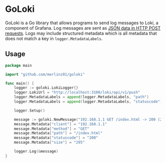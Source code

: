 # GoLoki

GoLoki is a Go library that allows programs to send log messages to Loki, a component of Grafana. Log messages are sent as [JSON data in HTTP POST requests](https://github.com/grafana/loki/blob/main/docs/sources/reference/api.md#ingest-logs). Logs may include structured metadata which is all metadata that does not match a key in `logger.MetadataLabels`.

## Usage

```go
package main

import "github.com/merlinz01/goloki"

func main() {
    logger := goloki.LokiLogger{}
    logger.LokiUrl = "http://localhost:3100/loki/api/v1/push"
    logger.MetadataLabels = append(logger.MetadataLabels, "path")
    logger.MetadataLabels = append(logger.MetadataLabels, "statuscode")

    logger.Setup()

    message := goloki.NewMessage("192.168.1.1 GET /index.html -> 200 (295 B)")
	message.Metadata["client"] = "192.168.1.1"
    message.Metadata["method"] = "GET"
	message.Metadata["path"] = "/index.html"
	message.Metadata["statuscode"] = "200"
	message.Metadata["size"] = "295"

    logger.Log(&message)
}
```